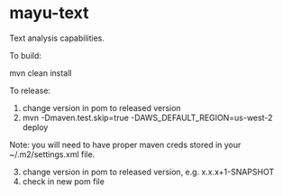 mayu-text
=========

Text analysis capabilities.

To build:

mvn clean install

To release:

1. change version in pom to released version
2. mvn -Dmaven.test.skip=true -DAWS_DEFAULT_REGION=us-west-2 deploy

Note: you will need to have proper maven creds stored in your ~/.m2/settings.xml file.

3. change version in pom to released version, e.g. x.x.x+1-SNAPSHOT
4. check in new pom file

